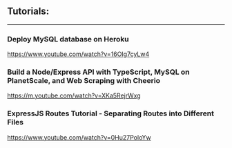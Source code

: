 ## Tutorials:
---
### Deploy MySQL database on Heroku
https://www.youtube.com/watch?v=16OIg7cyLw4 

### Build a Node/Express API with TypeScript, MySQL on PlanetScale, and Web Scraping with Cheerio
https://m.youtube.com/watch?v=XKa5RejrWxg 

### ExpressJS Routes Tutorial - Separating Routes into Different Files
https://www.youtube.com/watch?v=0Hu27PoloYw